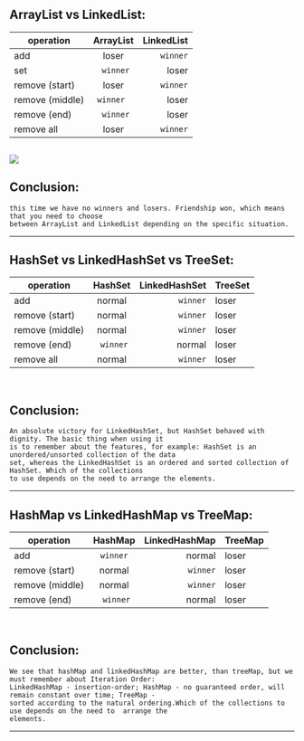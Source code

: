 ArrayList vs LinkedList:
---


| operation        |      ArrayList       |            LinkedList |
|------------------|:--------------------:|----------------------:|
| add              |        loser         |             ` winner` |
| set              |      ` winner`       |                 loser |
| remove (start)   |        loser         |              `winner` |
| remove (middle)  |      `winner `       |                 loser |
| remove (end)     |      ` winner`       |                 loser |
| remove all       |        loser         |             ` winner` |

![]()

![](https://github.com/Ju1iana/test/blob/main/HW4_Collections/src/u/pankratova/resources/a.png)

Conclusion:
----
    this time we have no winners and losers. Friendship won, which means that you need to choose
    between ArrayList and LinkedList depending on the specific situation.
<hr>

HashSet vs LinkedHashSet vs TreeSet:
---

| operation        |  HashSet  | LinkedHashSet | TreeSet |
|------------------|:---------:|--------------:|:--------|
| add              |  normal   |     ` winner` | loser   |
| remove (start)   |  normal   |      `winner` | loser   |
| remove (middle)  |  normal   |      `winner` | loser   |
| remove (end)     | ` winner` |        normal | loser   |
| remove all       |  normal   |     ` winner` | loser   |

![]()
![]()

Conclusion:
----
    An absolute victory for LinkedHashSet, but HashSet behaved with dignity. The basic thing when using it
    is to remember about the features, for example: HashSet is an unordered/unsorted collection of the data
    set, whereas the LinkedHashSet is an ordered and sorted collection of HashSet. Which of the collections
    to use depends on the need to arrange the elements.
<hr>

HashMap vs LinkedHashMap vs TreeMap:
---

| operation        |  HashMap   | LinkedHashMap | TreeMap |
|------------------|:----------:|--------------:|:--------|
| add              |  `winner`  |        normal | loser   |
| remove (start)   |   normal   |      `winner` | loser   |
| remove (middle)  |   normal   |      `winner` | loser   |
| remove (end)     | ` winner`  |        normal | loser   |


![]()
![]()

Conclusion:
----
    We see that hashMap and linkedHashMap are better, than treeMap, but we must remember about Iteration Order:
    LinkedHashMap - insertion-order; HashMap - no guaranteed order, will remain constant over time; TreeMap - 
    sorted according to the natural ordering.Which of the collections to use depends on the need to  arrange the 
    elements. 

<hr>
